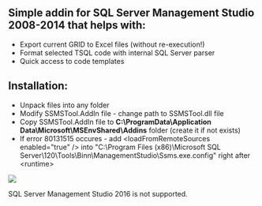 <h2>Simple addin for SQL Server Management Studio 2008-2014 that helps with:</h2>
<ul>
  <li>Export current GRID to Excel files (without re-execution!)</li>
  <li>Format selected TSQL code with internal SQL Server parser</li>
  <li>Quick access to code templates</li>
</ul>

<h2>Installation:</h2>
<ul>
  <li>Unpack files into any folder</li>
  <li>Modify SSMSTool.AddIn file - change path to SSMSTool.dll file</li>
  <li>Copy SSMSTool.AddIn file to <strong>C:\ProgramData\Application Data\Microsoft\MSEnvShared\Addins</strong> folder (create it if not exists)</li>
  <li>If error 80131515 occures - add &ltloadFromRemoteSources enabled="true" /&gt into "C:\Program Files (x86)\Microsoft SQL Server\120\Tools\Binn\ManagementStudio\Ssms.exe.config" right after &ltruntime&gt</li>
</ul>

<img src="https://github.com/alekseybochkov/ssms-addin/blob/master/screenshot.png?raw=true"/>

<p>SQL Server Management Studio 2016 is not supported.</p>
